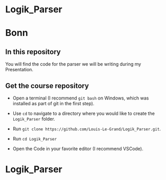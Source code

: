 # Logik_Parser
# Bonn 

## In this repository

You will find the code for the parser we will be writing during my Presentation.


## Get the course repository

* Open a terminal (I recommend `git bash` on Windows, which was installed as part of git in the first step).

* Use `cd` to navigate to a directory where you would like to create the `Logik_Parser` folder.

* Run `git clone https://github.com/Louis-Le-Grand/Logik_Parser.git`.

* Run `cd Logik_Parser`

* Open the Code in your favorite editor (I recommend VSCode).

# Logik_Parser